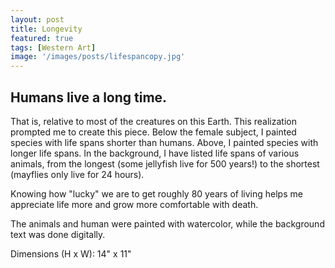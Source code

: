```yaml
---
layout: post
title: Longevity
featured: true
tags: [Western Art]
image: '/images/posts/lifespancopy.jpg'
---
```


## Humans live a long time.

That is, relative to most of the creatures on this Earth. This realization prompted me to create this piece. Below the female subject, I painted species with life spans shorter than humans. Above, I painted species with longer life spans. In the background, I have listed life spans of various animals, from the longest (some jellyfish live for 500 years!) to the shortest (mayflies only live for 24 hours).

Knowing how "lucky" we are to get roughly 80 years of living helps me appreciate life more and grow more comfortable with death. 

The animals and human were painted with watercolor, while the background text was done digitally.

Dimensions (H x W): 14" x 11"